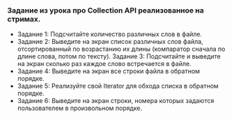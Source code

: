 ### Задание из урока про Collection API реализованное на стримах.

* Задание 1: Подсчитайте количество различных слов в файле.
* Задание 2: Выведите на экран список различных слов файла, отсортированный по возрастанию их длины (компаратор сначала по длине слова, потом по тексту).    Задание 3: Подсчитайте и выведите на экран сколько раз каждое слово встречается в файле.
* Задание 4: Выведите на экран все строки файла в обратном порядке.
* Задание 5: Реализуйте свой Iterator для обхода списка в обратном порядке.
* Задание 6: Выведите на экран строки, номера которых задаются пользователем в произвольном порядке.
